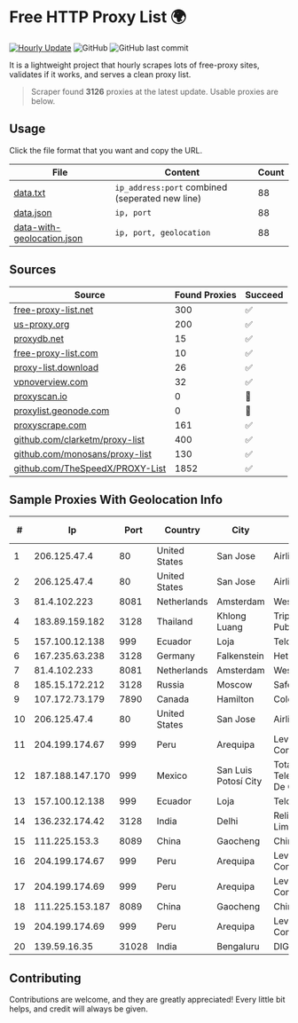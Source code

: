 
# Free HTTP Proxy List 🌍

[![Hourly Update](https://github.com/mertguvencli/http-proxy-list/actions/workflows/main.yml/badge.svg?branch=main)](https://github.com/mertguvencli/http-proxy-list/actions/workflows/main.yml)
![GitHub](https://img.shields.io/github/license/mertguvencli/http-proxy-list)
![GitHub last commit](https://img.shields.io/github/last-commit/mertguvencli/http-proxy-list)

It is a lightweight project that hourly scrapes lots of free-proxy sites, validates if it works, and serves a clean proxy list.


> Scraper found **3126** proxies at the latest update. Usable proxies are below.

## Usage

Click the file format that you want and copy the URL.


|File|Content|Count|
|----|-------|-----|
|[data.txt](https://raw.githubusercontent.com/mertguvencli/http-proxy-list/main/proxy-list/data.txt)|`ip_address:port` combined (seperated new line)|88|
|[data.json](https://raw.githubusercontent.com/mertguvencli/http-proxy-list/main/proxy-list/data.json)|`ip, port`|88|
|[data-with-geolocation.json](https://raw.githubusercontent.com/mertguvencli/http-proxy-list/main/proxy-list/data-with-geolocation.json)|`ip, port, geolocation`|88|

## Sources

|Source|Found Proxies|Succeed|
|------|-------------|-------|
|[free-proxy-list.net](https://free-proxy-list.net)|300|✅|
|[us-proxy.org](https://www.us-proxy.org)|200|✅|
|[proxydb.net](http://proxydb.net)|15|✅|
|[free-proxy-list.com](https://free-proxy-list.com/?page=&port=&type%5B%5D=http&type%5B%5D=https&up_time=0&search=Search)|10|✅|
|[proxy-list.download](https://www.proxy-list.download/HTTP)|26|✅|
|[vpnoverview.com](https://vpnoverview.com/privacy/anonymous-browsing/free-proxy-servers)|32|✅|
|[proxyscan.io](https://www.proxyscan.io)|0|🚫|
|[proxylist.geonode.com](https://proxylist.geonode.com/api/proxy-list?limit=300&page=1&sort_by=lastChecked&sort_type=desc&protocols=http,https)|0|🚫|
|[proxyscrape.com](https://api.proxyscrape.com/v2/?request=displayproxies&protocol=http&timeout=10000&country=all&ssl=all&anonymity=all)|161|✅|
|[github.com/clarketm/proxy-list](https://raw.githubusercontent.com/clarketm/proxy-list/master/proxy-list-raw.txt)|400|✅|
|[github.com/monosans/proxy-list](https://raw.githubusercontent.com/monosans/proxy-list/main/proxies/http.txt)|130|✅|
|[github.com/TheSpeedX/PROXY-List](https://raw.githubusercontent.com/TheSpeedX/PROXY-List/master/http.txt)|1852|✅|


## Sample Proxies With Geolocation Info

|#|Ip|Port|Country|City|Internet Service Provider|
|-|--|----|-------|----|-------------------------|
|1|206.125.47.4|80|United States|San Jose|AirlineReservations.Com|
|2|206.125.47.4|80|United States|San Jose|AirlineReservations.Com|
|3|81.4.102.223|8081|Netherlands|Amsterdam|WeservIT|
|4|183.89.159.182|3128|Thailand|Khlong Luang|Triple T Broadband Public Company Limited|
|5|157.100.12.138|999|Ecuador|Loja|Telconet S.A|
|6|167.235.63.238|3128|Germany|Falkenstein|Hetzner Online GmbH|
|7|81.4.102.233|8081|Netherlands|Amsterdam|WeservIT|
|8|185.15.172.212|3128|Russia|Moscow|SafeData LLC|
|9|107.172.73.179|7890|Canada|Hamilton|ColoCrossing|
|10|206.125.47.4|80|United States|San Jose|AirlineReservations.Com|
|11|204.199.174.67|999|Peru|Arequipa|Level 3 Communications, Inc.|
|12|187.188.147.170|999|Mexico|San Luis Potosí City|Total Play Telecomunicaciones SA De CV|
|13|157.100.12.138|999|Ecuador|Loja|Telconet S.A|
|14|136.232.174.42|3128|India|Delhi|Reliance Jio Infocomm Limited|
|15|111.225.153.3|8089|China|Gaocheng|Chinanet|
|16|204.199.174.67|999|Peru|Arequipa|Level 3 Communications, Inc.|
|17|204.199.174.69|999|Peru|Arequipa|Level 3 Communications, Inc.|
|18|111.225.153.187|8089|China|Gaocheng|Chinanet|
|19|204.199.174.69|999|Peru|Arequipa|Level 3 Communications, Inc.|
|20|139.59.16.35|31028|India|Bengaluru|DIGITALOCEAN|



## Contributing

Contributions are welcome, and they are greatly appreciated! Every
little bit helps, and credit will always be given.

